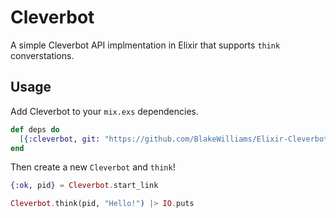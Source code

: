 # Cleverbot

A simple Cleverbot API implmentation in Elixir that supports `think`
converstations.

## Usage

Add Cleverbot to your `mix.exs` dependencies.

```elixir
def deps do
  [{:cleverbot, git: "https://github.com/BlakeWilliams/Elixir-Cleverbot"}]
end
```

Then create a new `Cleverbot` and `think`!

```elixir
{:ok, pid} = Cleverbot.start_link

Cleverbot.think(pid, "Hello!") |> IO.puts
```

